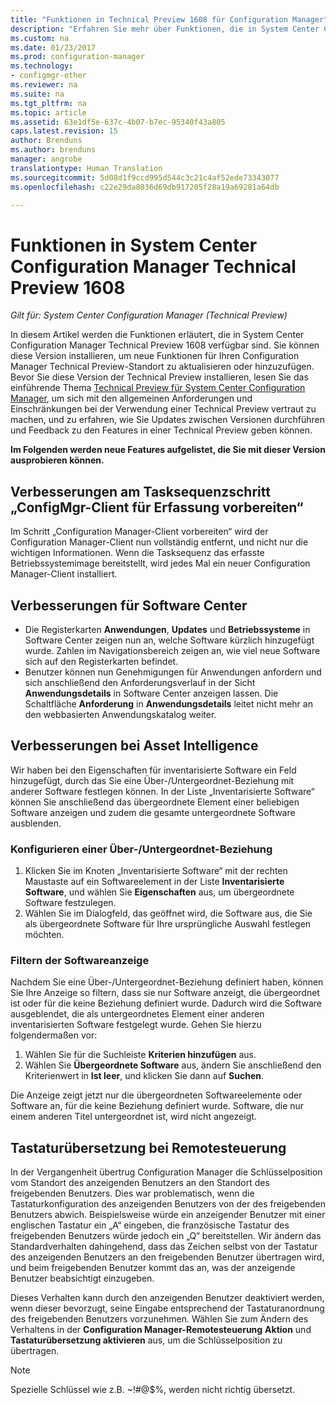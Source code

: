 ```yaml
---
title: "Funktionen in Technical Preview 1608 für Configuration Manager"
description: "Erfahren Sie mehr über Funktionen, die in System Center Configuration Manager Technical Preview 1608 zur Verfügung stehen."
ms.custom: na
ms.date: 01/23/2017
ms.prod: configuration-manager
ms.technology:
- configmgr-other
ms.reviewer: na
ms.suite: na
ms.tgt_pltfrm: na
ms.topic: article
ms.assetid: 63e1df5e-637c-4b07-b7ec-95340f43a805
caps.latest.revision: 15
author: Brenduns
ms.author: brenduns
manager: angrobe
translationtype: Human Translation
ms.sourcegitcommit: 5d08d1f9ccd995d544c3c21c4af52ede73343077
ms.openlocfilehash: c22e29da8036d69db917205f28a19a69281a64db

---
```

# <a name="capabilities-in-technical-preview-1608-for-system-center-configuration-manager"></a>Funktionen in System Center Configuration Manager Technical Preview 1608

*Gilt für: System Center Configuration Manager (Technical Preview)*

In diesem Artikel werden die Funktionen erläutert, die in System Center Configuration Manager Technical Preview 1608 verfügbar sind. Sie können diese Version installieren, um neue Funktionen für Ihren Configuration Manager Technical Preview-Standort zu aktualisieren oder hinzuzufügen.      Bevor Sie diese Version der Technical Preview installieren, lesen Sie das einführende Thema [Technical Preview für System Center Configuration Manager](../../core/get-started/technical-preview.md), um sich mit den allgemeinen Anforderungen und Einschränkungen bei der Verwendung einer Technical Preview vertraut zu machen, und zu erfahren, wie Sie Updates zwischen Versionen durchführen und Feedback zu den Features in einer Technical Preview geben können.    


**Im Folgenden werden neue Features aufgelistet, die Sie mit dieser Version ausprobieren können.**  




##  <a name="improvements-to-the-prepare-configmgr-client-for-capture-task-sequence-step"></a>Verbesserungen am Tasksequenzschritt „ConfigMgr-Client für Erfassung vorbereiten“  
Im Schritt „Configuration Manager-Client vorbereiten“ wird der Configuration Manager-Client nun vollständig entfernt, und nicht nur die wichtigen Informationen. Wenn die Tasksequenz das erfasste Betriebssystemimage bereitstellt, wird jedes Mal ein neuer Configuration Manager-Client installiert.  


## <a name="improvements-to-software-center"></a>Verbesserungen für Software Center
* Die Registerkarten **Anwendungen**, **Updates** und **Betriebssysteme** in Software Center zeigen nun an, welche Software kürzlich hinzugefügt wurde. Zahlen im Navigationsbereich zeigen an, wie viel neue Software sich auf den Registerkarten befindet.
* Benutzer können nun Genehmigungen für Anwendungen anfordern und sich anschließend den Anforderungsverlauf in der Sicht **Anwendungsdetails** in Software Center anzeigen lassen. Die Schaltfläche **Anforderung** in **Anwendungsdetails** leitet nicht mehr an den webbasierten Anwendungskatalog weiter.

## <a name="improvements-to-asset-intelligence"></a>Verbesserungen bei Asset Intelligence
Wir haben bei den Eigenschaften für inventarisierte Software ein Feld hinzugefügt, durch das Sie eine Über-/Untergeordnet-Beziehung mit anderer Software festlegen können. In der Liste „Inventarisierte Software“ können Sie anschließend das übergeordnete Element einer beliebigen Software anzeigen und zudem die gesamte untergeordnete Software ausblenden.

### <a name="configure-a-parent-to-child-relationship"></a>Konfigurieren einer Über-/Untergeordnet-Beziehung
  1. Klicken Sie im Knoten „Inventarisierte Software“ mit der rechten Maustaste auf ein Softwareelement in der Liste **Inventarisierte Software**, und wählen Sie **Eigenschaften** aus, um übergeordnete Software festzulegen.
  2. Wählen Sie im Dialogfeld, das geöffnet wird, die Software aus, die Sie als übergeordnete Software für Ihre ursprüngliche Auswahl festlegen möchten.

### <a name="filter-the-software-display"></a>Filtern der Softwareanzeige
Nachdem Sie eine Über-/Untergeordnet-Beziehung definiert haben, können Sie Ihre Anzeige so filtern, dass sie nur Software anzeigt, die übergeordnet ist oder für die keine Beziehung definiert wurde. Dadurch wird die Software ausgeblendet, die als untergeordnetes Element einer anderen inventarisierten Software festgelegt wurde. Gehen Sie hierzu folgendermaßen vor:
   1.   Wählen Sie für die Suchleiste **Kriterien hinzufügen** aus.
   2. Wählen Sie **Übergeordnete Software** aus, ändern Sie anschließend den Kriterienwert in **Ist leer**, und klicken Sie dann auf **Suchen**.

Die Anzeige zeigt jetzt nur die übergeordneten Softwareelemente oder Software an, für die keine Beziehung definiert wurde. Software, die nur einem anderen Titel untergeordnet ist, wird nicht angezeigt.

## <a name="remote-control-keyboard-translation"></a>Tastaturübersetzung bei Remotesteuerung
In der Vergangenheit übertrug Configuration Manager die Schlüsselposition vom Standort des anzeigenden Benutzers an den Standort des freigebenden Benutzers. Dies war problematisch, wenn die Tastaturkonfiguration des anzeigenden Benutzers von der des freigebenden Benutzers abwich. Beispielsweise würde ein anzeigender Benutzer mit einer englischen Tastatur ein „A“ eingeben, die französische Tastatur des freigebenden Benutzers würde jedoch ein „Q“ bereitstellen. Wir ändern das Standardverhalten dahingehend, dass das Zeichen selbst von der Tastatur des anzeigenden Benutzers an den freigebenden Benutzer übertragen wird, und beim freigebenden Benutzer kommt das an, was der anzeigende Benutzer beabsichtigt einzugeben.

Dieses Verhalten kann durch den anzeigenden Benutzer deaktiviert werden, wenn dieser bevorzugt, seine Eingabe entsprechend der Tastaturanordnung des freigebenden Benutzers vorzunehmen. Wählen Sie zum Ändern des Verhaltens in der **Configuration Manager-Remotesteuerung** **Aktion** und **Tastaturübersetzung aktivieren** aus, um die Schlüsselposition zu übertragen.

> [!NOTE]
>
> Spezielle Schlüssel wie z.B. ~!#@$%, werden nicht richtig übersetzt.



<!--HONumber=Jan17_HO4-->


